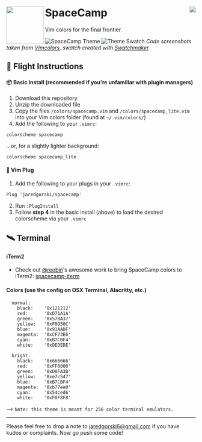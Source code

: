 # SpaceCamp <img align="right" src="https://www.vim.org/images/vim_created.gif"><img align="left" width="100" height="100" src="https://github.com/jaredgorski/SpaceCamp/raw/master/.media/spacecamp_logo.png">
Vim colors for the final frontier.

![SpaceCamp Theme](https://github.com/jaredgorski/SpaceCamp/raw/master/.media/spacecamp_demo.png)
![Theme Swatch](https://github.com/jaredgorski/SpaceCamp/raw/master/.media/spacecamp_colors.png)
*Code screenshots taken from [Vimcolors](http://vimcolors.com/936/spacecamp/dark), swatch created with [Swatchmaker](https://github.com/jaredgorski/Swatchmaker)*

## 🚀  Flight Instructions
#### 📦  Basic Install (recommended if you're unfamiliar with plugin managers)
1) Download this repository
2) Unzip the downloaded file
3) Copy the files `/colors/spacecamp.vim` and `/colors/spacecamp_lite.vim` into your Vim colors folder (found at `~/.vim/colors/`)
4) Add the following to your `.vimrc`:
```vim
colorscheme spacecamp
```
...or, for a slightly lighter background:
```vim
colorscheme spacecamp_lite
```

#### 🔌  Vim Plug
1) Add the following to your plugs in your `.vimrc`:
```vim
Plug 'jaredgorski/spacecamp'
```
2) Run `:PlugInstall`
3) Follow **step 4** in the basic install (above) to load the desired colorscheme via your `.vimrc`

## 🛰️  Terminal
#### iTerm2
- Check out [@reobin](https://github.com/reobin)'s awesome work to bring SpaceCamp colors to iTerm2: [spacecamp-iterm](https://github.com/reobin/spacecamp-iterm)

#### Colors (use the config on OSX Terminal, Alacritty, etc.)
```
  normal: 
    black:    '0x121212'
    red:      '0xD71A1A'
    green:    '0x57BA37'
    yellow:   '0xF0D50C'
    blue:     '0x91AADF'
    magenta:  '0xCF73E6'
    cyan:     '0xB7CBF4'
    white:    '0xDEDEDE'

  bright: 
    black:    '0x666666'
    red:      '0xFF0000'
    green:    '0xD8FA3B'
    yellow:   '0xe7c547'
    blue:     '0xB7CBF4'
    magenta:  '0xb77ee0'
    cyan:     '0x54ced6'
    white:    '0xF8F8F8'
```

--> ```Note: this theme is meant for 256 color terminal emulators.```

---

Please feel free to drop a note to jaredgorski6@gmail.com if you have kudos or complaints. Now go push some code!
